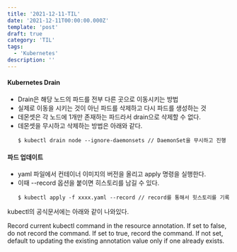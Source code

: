 ```yaml
---
title: '2021-12-11-TIL'
date: '2021-12-11T00:00:00.000Z'
template: 'post'
draft: true
category: 'TIL'
tags:
  - 'Kubernetes'
description: ''
---
```


#### Kubernetes Drain

- Drain은 해당 노드의 파드를 전부 다른 곳으로 이동시키는 방법
- 실제로 이동을 시키는 것이 아닌 파드를 삭제하고 다시 파드를 생성하는 것
- 데몬셋은 각 노드에 1개만 존재하는 파드라서 drain으로 삭제할 수 없다.
- 데몬셋을 무시하고 삭제하는 방법은 아래와 같다.
  ```shell
  $ kubectl drain node --ignore-daemonsets // DaemonSet을 무시하고 진행
  ```

#### 파드 업데이트

- yaml 파일에서 컨테이너 이미지의 버전을 올리고 apply 명령을 실행한다.
- 이때 --record 옵션을 붙이면 히스토리를 남길 수 있다.
  ```shell
  $ kubectl apply -f xxxx.yaml --record // record를 통해서 힛스토리를 기록
  ```

kubectl의 공식문서에는 아래와 같이 나와있다.

Record current kubectl command in the resource annotation. If set to false, do not record the command. If set to true, record the command. If not set, default to updating the existing annotation value only if one already exists.
